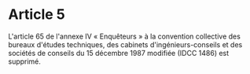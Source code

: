 # Article 5

  
L'article 65 de l'annexe IV « Enquêteurs » à la convention collective des bureaux d'études techniques, des cabinets d'ingénieurs-conseils et des sociétés de conseils du 15 décembre 1987 modifiée (IDCC 1486) est supprimé.


